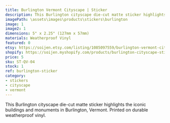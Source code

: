 ```yaml
---
title: Burlington Vermont Cityscape | Sticker
description: This Burlington cityscape die-cut matte sticker highlights the iconic buildings and monuments in Burlington, Vermont. Printed on durable weatherproof vinyl.
imagePath: \assets\images\products\stickers\burlington
image: 1
image2: 1
dimensions: 5" x 2.25" (127mm x 57mm)
materials: Weatherproof Vinyl
featured: 0
etsy: https://soijen.etsy.com/listing/1085097559/burlington-vermont-cityscape-sticker?utm_source=Copy&utm_medium=ListingManager&utm_campaign=Share&utm_term=so.lmsm&share_time=1695259111509
shopify: https://soijen.myshopify.com/products/burlington-cityscape-sticker
price: 5
sku: ST-QV-04
stock: 1
ref: burlington-sticker
category:
- stickers
- cityscape
- vermont
---
```

This Burlington cityscape die-cut matte sticker highlights the iconic buildings and monuments in Burlington, Vermont. Printed on durable weatherproof vinyl.
